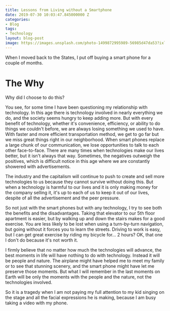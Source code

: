 ```yaml
---
title: Lessons from Living without a Smartphone
date: 2019-07-30 10:03:47.845000000 Z
categories:
- Blog
tags:
- Technology
layout: blog-post
image: https://images.unsplash.com/photo-1499872995989-56985d47da53?ixlib=rb-0.3.5&ixid=eyJhcHBfaWQiOjEyMDd9&s=7ed1e81bf0e23244d68f97ca08244076&auto=format&fit=crop&w=1052&q=80
---
```


When I moved back to the States, I put off buying a smart phone for a couple of months. 
<!--more-->

# The Why

Why did I choose to do this? 

You see, for some time I have been questioning my relationship with technology. In this age there is technology involved in nearly everything we do, and the society seems hungry to keep adding more. But with every benefit of technology, whether it's convenience, efficiency, or ability to do things we couldn't before, we are always losing something we used to have. With faster and more efficient transportation method, we get to go far but we miss great things right in our neighborhood. When smart phones replace a large chunk of our communication, we lose opportunities to talk to each other face-to-face. There are many times when technologies make our lives better, but it isn't always that way. Sometimes, the negatives outweigh the positives, which is difficult notice in this age where we are constantly showered with advertisements.

The industry and the capitalism will continue to push to create and sell more technologies to us because they cannot survive without doing this. But when a technology is harmful to our lives and it is only making money for the company selling it, it's up to each of us to keep it out of our lives, despite of all the advertisement and the peer pressure.

So not just with the smart phones but with any technology, I try to see both the benefits and the disadvantages. Taking that elevator to our 5th floor apartment is easier, but by walking up and down the stairs makes for a good exercise. You are less likely to be lost when using a turn-by-turn navigation, but going without it forces you to learn the streets. Driving to work is easy, but I can get great exercise by riding my bicycle for... 2 hours? OK, that one I don't do because it's not worth it.




I firmly believe that no matter how much the technologies will advance, the best moments in life will have nothing to do with technology. Instead it will be people and nature. The airplane might have helped me to meet my family or to see that stunning scenery, and the smart phone might have let me preserve those moments. But what I will remember in the last moments on Earth will be only the moments with the people and the nature, not the technologies involved.

So it is a tragedy when I am not paying my full attention to my kid singing on the stage and all the facial expressions he is making, because I am busy taking a video with my phone. 

